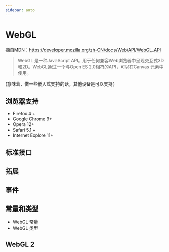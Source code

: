 ```yaml
---
sidebar: auto
---
```

# WebGL

摘自MDN：https://developer.mozilla.org/zh-CN/docs/Web/API/WebGL_API

> WebGL 是一种JavaScript API。用于任何兼容Web浏览器中呈现交互式3D和2D。WebGL通过一个与Open ES 2.0相符的API，可以在Canvas 元素中使用。

(意味着，做一些嵌入式支持的话，其他设备是可以支持)

## 浏览器支持

- Firefox 4 +
- Google Chrome 9+
- Opera 12+
- Safari 5.1 +
- Internet Explore 11+

## 标准接口

## 拓展

## 事件

## 常量和类型
- WebGL 常量
- WebGL 类型

## WebGL 2
